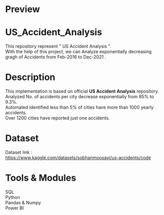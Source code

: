 # Preview





# US_Accident_Analysis
This repository represent " US Accident Analysis ". <br />
With the help of this project, we can Analyze exponentially decreasing gragh of Accidents from Feb-2016 to Dec-2021 .

# Description
This implementation is based on official **US Accident Analysis** repository. <br />
Analyzed No. of accidents per city decrease exponentially from 85% to 9.3%. <br />
Automated identified less than 5% of cities have more than 1000 yearly accidents. <br />
Over 1200 cities have reported just one accidents.


# Dataset
Dataset link : <br />
https://www.kaggle.com/datasets/sobhanmoosavi/us-accidents/code

# Tools & Modules
SQL <br />
Python <br />
Pandas & Numpy <br />
Power BI <br />
